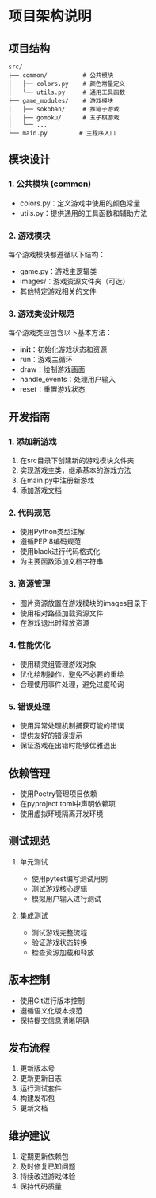 # 项目架构说明

## 项目结构
```
src/
├── common/          # 公共模块
│   ├── colors.py    # 颜色常量定义
│   └── utils.py     # 通用工具函数
├── game_modules/    # 游戏模块
│   ├── sokoban/     # 推箱子游戏
│   ├── gomoku/      # 五子棋游戏
│   └── ...
└── main.py         # 主程序入口
```

## 模块设计

### 1. 公共模块 (common)
- colors.py：定义游戏中使用的颜色常量
- utils.py：提供通用的工具函数和辅助方法

### 2. 游戏模块
每个游戏模块都遵循以下结构：
- game.py：游戏主逻辑类
- images/：游戏资源文件夹（可选）
- 其他特定游戏相关的文件

### 3. 游戏类设计规范
每个游戏类应包含以下基本方法：
- __init__：初始化游戏状态和资源
- run：游戏主循环
- draw：绘制游戏画面
- handle_events：处理用户输入
- reset：重置游戏状态

## 开发指南

### 1. 添加新游戏
1. 在src目录下创建新的游戏模块文件夹
2. 实现游戏主类，继承基本的游戏方法
3. 在main.py中注册新游戏
4. 添加游戏文档

### 2. 代码规范
- 使用Python类型注解
- 遵循PEP 8编码规范
- 使用black进行代码格式化
- 为主要函数添加文档字符串

### 3. 资源管理
- 图片资源放置在游戏模块的images目录下
- 使用相对路径加载资源文件
- 在游戏退出时释放资源

### 4. 性能优化
- 使用精灵组管理游戏对象
- 优化绘制操作，避免不必要的重绘
- 合理使用事件处理，避免过度轮询

### 5. 错误处理
- 使用异常处理机制捕获可能的错误
- 提供友好的错误提示
- 保证游戏在出错时能够优雅退出

## 依赖管理
- 使用Poetry管理项目依赖
- 在pyproject.toml中声明依赖项
- 使用虚拟环境隔离开发环境

## 测试规范
1. 单元测试
   - 使用pytest编写测试用例
   - 测试游戏核心逻辑
   - 模拟用户输入进行测试

2. 集成测试
   - 测试游戏完整流程
   - 验证游戏状态转换
   - 检查资源加载和释放

## 版本控制
- 使用Git进行版本控制
- 遵循语义化版本规范
- 保持提交信息清晰明确

## 发布流程
1. 更新版本号
2. 更新更新日志
3. 运行测试套件
4. 构建发布包
5. 更新文档

## 维护建议
1. 定期更新依赖包
2. 及时修复已知问题
3. 持续改进游戏体验
4. 保持代码质量